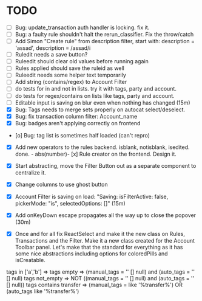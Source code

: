 # TODO
- [ ] Bug: update_transaction auth handler is locking. fix it.
- [ ] Bug: a faulty rule shouldn't halt the rerun_classifier. Fix the throw/catch
- [ ] Add Simon "Create rule" from description filter, start with: description = 'assad', description = /assad/i
- [ ] Ruledit needs a save button?
- [ ] Ruleedit should clear old values before running again
- [ ] Rules applied should save the ruleid as well
- [ ] Ruleedit needs some helper text temporarily
- [ ] Add string (contains/regex) to Account Filter
- [ ] do tests for in and not in lists. try it with tags, party and account.
- [ ] do tests for regex/contains on lists like tags, party and account.
- [ ] Editable input is saving on blur even when nothing has changed (15m)
- [x] Bug: Tags needs to merge sets properly on autocat select/deselect.
- [x] Bug: fix transaction column filter: Account_name
- [x] Bug: badges aren't applying correctly on frontend
- [o] Bug: tag list is sometimes half loaded (can't repro)
- [x] Add new operators to the rules backend. isblank, notisblank, isedited. done.
       - abs(number)- [x] Rule creator on the frontend. Design it.
- [x] Start abstracting, move the Filter Button out as a separate component to centralize it.
- [x] Change columns to use ghost button
- [x] Account Filter is saving on load: "Saving: isFilterActive: false, pickerMode: "is", selectedOptions: []" (15m)
- [x] Add onKeyDown escape propagates all the way up to close the popover (30m)
- [x] Once and for all fix ReactSelect and make it the new class on Rules, Transactions and the Filter. Make it a new class created for the Account Toolbar panel. Let's make that the standard for everything as it has some nice abstractions including options for coloredPills and isCreatable.


tags in ['a','b'] => 
tags empty        =>      (manual_tags = '' [] null) and (auto_tags = '' [] null)
tags not_empty    => NOT ((manual_tags = '' [] null) and (auto_tags = '' [] null))
tags contains transfer => (manual_tags = like '%transfer%') OR (auto_tags like '%transfer%')
